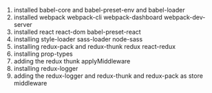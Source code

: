 1. installed babel-core and babel-preset-env and babel-loader
2. installed webpack webpack-cli webpack-dashboard webpack-dev-server
3. installed react react-dom babel-preset-react
4. installing style-loader sass-loader node-sass
5. installing redux-pack and redux-thunk redux react-redux
6. installing prop-types
7. adding the redux thunk applyMiddleware
8. installing redux-logger
9. adding the redux-logger and redux-thunk and redux-pack as store middleware
